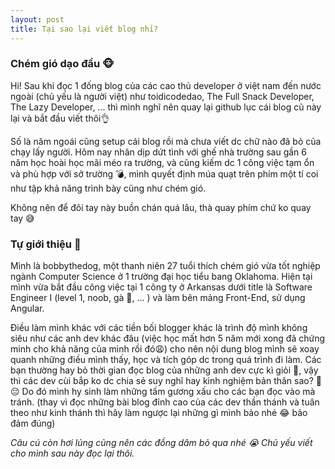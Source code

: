 ```yaml
---
layout: post
title: Tại sao lại viết blog nhỉ?
---
```


### Chém gió dạo đầu 🐵

Hi! Sau khi đọc 1 đống blog của các cao thủ developer ở việt nam đến nước ngoài (chủ yếu là người việt) như toidicodedao, The Full Snack Developer, The Lazy Developer, ... thì mình nghĩ nên quay lại github lục cái blog cũ này lại và bắt đầu viết thôi👌

Số là năm ngoái cũng setup cái blog rồi mà chưa viết dc chữ nào đã bỏ của chạy lấy người. Hôm nay nhân dịp dứt tình với ghế nhà trường sau gần 6 năm học hoài học mãi méo ra trường, và cũng kiếm dc 1 công việc tạm ổn và phù hợp với sở trường 💣, mình quyết định múa quạt trên phím một tí coi như tập khả năng trình bày cũng như chém gió. 

Không nên để đôi tay này buồn chán quá lâu, thà quay phím chứ ko quay tay 😅

### Tự giới thiệu 🐶

Mình là bobbythedog, một thanh niên 27 tuổi thích chém gió vừa tốt nghiệp ngành Computer Science ở 1 trường đại học tiểu bang Oklahoma. Hiện tại mình vừa bắt đầu công việc tại 1 công ty ở Arkansas dưới title là Software Engineer I (level 1, noob, gà 🐔, ... ) và làm bên mảng Front-End, sử dụng Angular.

Điều làm mình khác với các tiền bối blogger khác là trình độ mình không siêu như các anh dev khác đâu (việc học mất hơn 5 năm mới xong đã chứng minh cho khả năng của mình rồi đó😩) cho nên nội dung blog mình sẽ xoay quanh những điều mình thấy, học và tích góp dc trong quá trình đi làm. Các bạn thường hay bỏ thời gian đọc blog của những anh dev cực kì giỏi 🐔, vậy thì các dev cùi bắp ko dc chia sẻ suy nghĩ hay kinh nghiệm bản thân sao? 🐒 😔 Do đó mình hy sinh làm những tấm gương xấu cho các bạn đọc vào mà tránh. (thay vì đọc những bài blog đỉnh cao của các dev thần thánh và tuân theo như kinh thánh thì hãy làm ngược lại những gì mình bảo nhé 😂 bảo đảm đúng)


*Câu cú còn hơi lủng củng nên các đồng dâm bỏ qua nhé 😭 Chủ yếu viết cho mình sau này đọc lại thôi.*